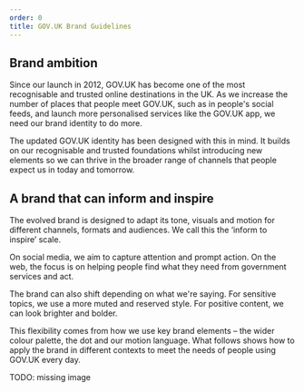 ```yaml
---
order: 0
title: GOV.UK Brand Guidelines
---
```


## Brand ambition

Since our launch in 2012, GOV.UK has become one of the most recognisable and trusted online destinations in the UK.
As we increase the number of places that people meet GOV.UK, such as in people's social feeds, and launch more personalised services like the GOV.UK app, we need our brand identity to do more.

The updated GOV.UK identity has been designed with this in mind. It builds on our recognisable and trusted foundations whilst introducing new elements so we can thrive in the broader range of channels that people expect us in today and tomorrow.

## A brand that can inform and inspire

The evolved brand is designed to adapt its tone, visuals and motion for different channels, formats and audiences. We call this the ‘inform to inspire’ scale.

On social media, we aim to capture attention and prompt action. On the web, the focus is on helping people find what they need from government services and act.

The brand can also shift depending on what we're saying. For sensitive topics, we use a more muted and reserved style. For positive content, we can look brighter and bolder.

This flexibility comes from how we use key brand elements – the wider colour palette, the dot and our motion language. What follows shows how to apply the brand in different contexts to meet the needs of people using GOV.UK every day.

TODO: missing image
